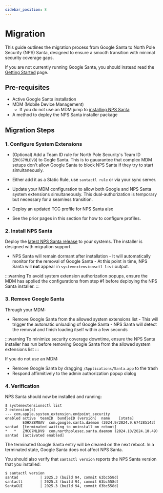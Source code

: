 ```yaml
---
sidebar_position: 8
---
```


# Migration

This guide outlines the migration process from Google Santa to North Pole
Security (NPS) Santa, designed to ensure a smooth transition with minimal
security coverage gaps.

If you are not currently running Google Santa, you should instead read the
[Getting Started](/deployment/getting-started) page.

## Pre-requisites

- Active Google Santa installation
- MDM (Mobile Device Management)
  - If you do not use an MDM jump to [installing NPS Santa](#2-install-nps-santa)
- A method to deploy the NPS Santa installer package

## Migration Steps

### 1. Configure System Extensions

- (Optional) Add a Team ID rule for North Pole Security's Team ID (`ZMCG7MLDV9`)
  to Gogle Santa. This is to gauarantee that complex MDM setups don't allow Google
  Santa to block NPS Santa if they try to start simultaneously.

- Either add it as a Static Rule, use `santactl rule` or via your sync server.

- Update your MDM configuration to allow both Google and NPS Santa system
  extensions simultaneously. This dual-authorization is temporary but necessary
  for a seamless transition.

- Deploy an updated TCC profile for NPS Santa also

- See the prior pages in this section for how to configure profiles.

### 2. Install NPS Santa

Deploy the [latest NPS Santa
release](https://github.com/northpolesec/santa/releases/latest) to your systems.
The installer is designed with migration support.

- NPS Santa will remain dormant after installation - It will automatically
  monitor for the removal of Google Santa - At this point in time, NPS Santa will
  **not** appear in `systemextensionsctl list` output.

:::warning
To avoid system extension authorization popups, ensure the MDM has
applied the configurations from step #1 before deploying the NPS Santa
installer.
:::

### 3. Remove Google Santa

Through your MDM:

- Remove Google Santa from the allowed system extensions list - This will
  trigger the automatic unloading of Google Santa - NPS Santa will detect the
  removal and finish loading itself within a few seconds

:::warning
To minimize security coverage downtime, ensure the NPS Santa
installer has run before removing Google Santa from the allowed system
extensions list
:::

If you do not use an MDM:

- Remove Google Santa by dragging `/Applications/Santa.app` to the trash
- Respond affirmitively to the admin authorization popup dialog

### 4. Verification

NPS Santa should now be installed and running:

```shell
$ systemextensionsctl list
2 extension(s)
--- com.apple.system_extension.endpoint_security
enabled	active	teamID	bundleID (version)	name	[state]
		EQHXZ8M8AV	com.google.santa.daemon (2024.9/2024.9.674285143)	santad	[terminated waiting to uninstall on reboot]
*	*	ZMCG7MLDV9	com.northpolesec.santa.daemon (2024.10/2024.10.49)	santad	[activated enabled]
```

The terminated Google Santa entry will be cleared on the next reboot. In a
terminated state, Google Santa does not affect NPS Santa.

You should also verify that `santactl version` reports the NPS Santa version
that you installed:

```shell
$ santactl version
santad          | 2025.3 (build 94, commit 63bc558d)
santactl        | 2025.3 (build 94, commit 63bc558d)
SantaGUI        | 2025.3 (build 94, commit 63bc558d)
```

